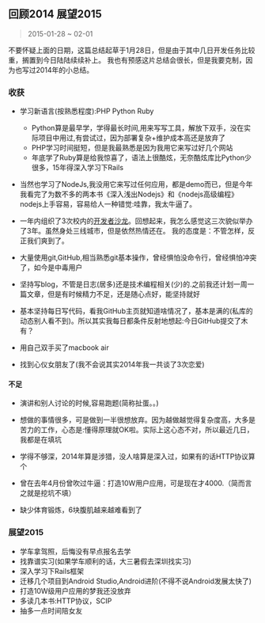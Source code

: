 回顾2014 展望2015
----------------
> 2015-01-28 ~ 02-01

不要怀疑上面的日期，这篇总结起草于1月28日，但是由于其中几日开发任务比较重，搁置到今日陆陆续续补上。
我也有预感这片总结会很长，但是我要克制，因为也写过2014年的小总结。

### 收获

- 学习新语言(按熟悉程度):PHP Python Ruby   
  - Python算是最早学，学得最长时间,用来写写工具，解放下双手，没在实际项目中用过,有尝试过，因为部署复杂+维护成本高还是放弃了
  - PHP学习时间挺短，但是我最熟悉是因为我用它来写过好几个网站
  - 年底学了Ruby算是给我惊喜了，语法上很酷炫，无奈酷炫库比Python少很多，15年得深入学习下Rails

- 当然也学习了NodeJs,我没用它来写过任何应用，都是demo而已，但是今年我看完了为数不多的两本书《深入浅出Nodejs》和《nodejs高级编程》
nodejs上手容易，容易给人一种错觉:哇靠，我太牛逼了。

- 一年内组织了3次校内的[开发者沙龙](http://wuyiuniversity.github.io/)。回想起来，我怎么感觉这三次貌似举办了3年。虽然身处三线城市，但是依然热情还在。
我的态度是：不管怎样，反正我们爽到了。

- 大量使用git,GitHub,相当熟悉git基本操作，曾经惧怕没命令行，曾经惧怕冲突了，如今是中毒用户

- 坚持写blog，不管是日志(居多)还是技术编程相关(少)的.之前我还计划一周一篇文章，但是有时候精力不足，还是随心点好，能坚持就好

- 基本坚持每日写代码，看我GitHub主页就知道啥情况了，基本是满的(私库的动态别人看不到)。所以其实我每日都条件反射地想起:今日GitHub提交了木有？

- 用自己双手买了macbook air 

- 找到心仪女朋友了(我不会说其实2014年我一共谈了3次恋爱) 


#### 不足

- 演讲和别人讨论的时候,容易跑题(简称扯蛋。。)

- 想做的事情很多，可是做到一半很想放弃。因为越做越觉得复杂度高，大多是苦力的工作，心态是:懂得原理就OK啦。实际上这心态不对，所以最近几日，我都是在填坑

- 学得不够深，2014年算是涉猎，没人啥算是深入过，如果有的话HTTP协议算个

- 曾在去年4月份曾吹过牛逼：打造10W用户应用，可是现在才4000.（简而言之就是挖坑不填）

- 缺少体育锻炼，6块腹肌越来越难看到了


### 展望2015

- 学车拿驾照，后悔没有早点报名去学
- 找靠谱实习(如果学车顺利的话，大三暑假去深圳找实习)
- 深入学习下Rails框架
- 迁移几个项目到Android Studio,Android进阶(不得不说Android发展太快了)
- 打造10W级用户应用的梦我还没放弃
- 多读几本书:HTTP协议，SCIP
- 抽多一点时间陪女友
